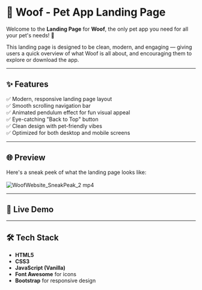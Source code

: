 # 🐾 Woof - Pet App Landing Page

Welcome to the **Landing Page** for **Woof**, the only pet app you need for all your pet's needs! 🎉

This landing page is designed to be clean, modern, and engaging — giving users a quick overview of what Woof is all about, and encouraging them to explore or download the app.

---

## ✨ Features

✅ Modern, responsive landing page layout  
✅ Smooth scrolling navigation bar  
✅ Animated pendulum effect for fun visual appeal  
✅ Eye-catching "Back to Top" button  
✅ Clean design with pet-friendly vibes  
✅ Optimized for both desktop and mobile screens  

---

## 🌐 Preview

Here's a sneak peek of what the landing page looks like: </br> </br>
![WoofWebsite_SneakPeak_2 mp4](https://github.com/user-attachments/assets/31280e0d-7f2b-41fb-81c5-3202f874315f)

---

## 🚀 Live Demo


---

## 🛠️ Tech Stack

- **HTML5**  
- **CSS3**  
- **JavaScript (Vanilla)**  
- **Font Awesome** for icons  
- **Bootstrap** for responsive design  
